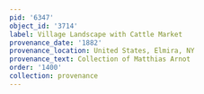 ```yaml
---
pid: '6347'
object_id: '3714'
label: Village Landscape with Cattle Market
provenance_date: '1882'
provenance_location: United States, Elmira, NY
provenance_text: Collection of Matthias Arnot
order: '1400'
collection: provenance
---
```

